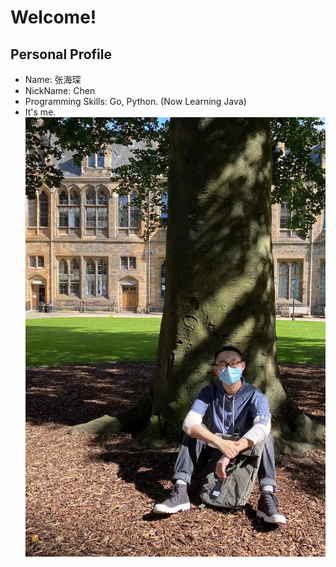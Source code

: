 # Welcome!
## Personal Profile
- Name: 张海琛
- NickName: Chen
- Programming Skills: Go, Python. (Now Learning Java)
- It's me.
![](https://github.com/gtb-2022-zhang-haichen/.github/blob/main/profile/Hccc.jpeg)
